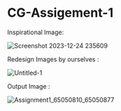 # CG-Assigement-1

Inspirational Image:

![Screenshot 2023-12-24 235609](https://github.com/Bobby9326/CG-Assigement-1/assets/95424584/ead90ba9-ea21-4b75-a41a-54a36af4f4ad)


Redesign Images by ourselves :

![Untitled-1](https://github.com/Bobby9326/CG-Assigement-1/assets/95424584/686b5763-d17c-45dd-a227-da1cd9ebe6dc)


Output Image :

![Assignment1_65050810_65050877](https://github.com/Bobby9326/CG-Assigement-1/assets/95424584/7c036878-37ac-49d5-b68e-e94052ae52f2)
